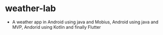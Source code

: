 # weather-lab

- A weather app in Android using java and Mobius, Android using java and MVP, Andorid using Kotlin and finally Flutter
